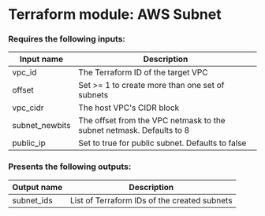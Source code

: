 # Terraform module: AWS Subnet

### Requires the following inputs:

| Input name     | Description                                                          |
| -------------- | -------------------------------------------------------------------- |
| vpc_id         | The Terraform ID of the target VPC                                   |
| offset         | Set >= 1 to create more than one set of subnets                      |
| vpc_cidr       | The host VPC's CIDR block                                            |
| subnet_newbits | The offset from the VPC netmask to the subnet netmask. Defaults to 8 |
| public_ip      | Set to true for public subnet. Defaults to false                     |

### Presents the following outputs:

| Output name | Description                                  |
| ----------- | -------------------------------------------- |
| subnet_ids  | List of Terraform IDs of the created subnets |
